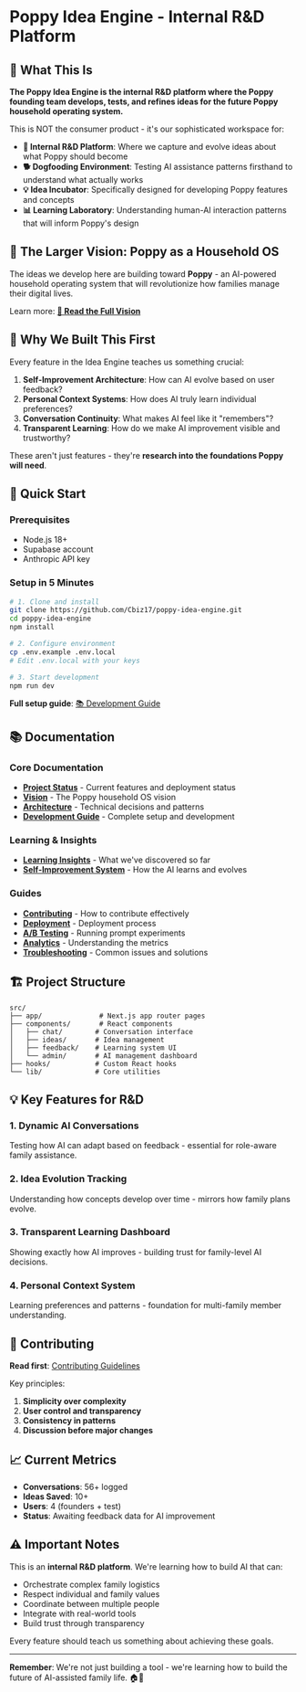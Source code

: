# Poppy Idea Engine - Internal R&D Platform

## 🎯 What This Is

**The Poppy Idea Engine is the internal R&D platform where the Poppy founding team develops, tests, and refines ideas for the future Poppy household operating system.**

This is NOT the consumer product - it's our sophisticated workspace for:

- **🧪 Internal R&D Platform**: Where we capture and evolve ideas about what Poppy should become
- **🐕 Dogfooding Environment**: Testing AI assistance patterns firsthand to understand what actually works
- **💡 Idea Incubator**: Specifically designed for developing Poppy features and concepts
- **📊 Learning Laboratory**: Understanding human-AI interaction patterns that will inform Poppy's design

## 🚀 The Larger Vision: Poppy as a Household OS

The ideas we develop here are building toward **Poppy** - an AI-powered household operating system that will revolutionize how families manage their digital lives.

Learn more: [**📖 Read the Full Vision**](./docs/VISION.md)

## 🔬 Why We Built This First

Every feature in the Idea Engine teaches us something crucial:

1. **Self-Improvement Architecture**: How can AI evolve based on user feedback?
2. **Personal Context Systems**: How does AI truly learn individual preferences?
3. **Conversation Continuity**: What makes AI feel like it "remembers"?
4. **Transparent Learning**: How do we make AI improvement visible and trustworthy?

These aren't just features - they're **research into the foundations Poppy will need**.

## 🚀 Quick Start

### Prerequisites

- Node.js 18+
- Supabase account
- Anthropic API key

### Setup in 5 Minutes

```bash
# 1. Clone and install
git clone https://github.com/Cbiz17/poppy-idea-engine.git
cd poppy-idea-engine
npm install

# 2. Configure environment
cp .env.example .env.local
# Edit .env.local with your keys

# 3. Start development
npm run dev
```

**Full setup guide**: [📚 Development Guide](./docs/DEVELOPMENT_GUIDE.md)

## 📚 Documentation

### Core Documentation

- **[Project Status](./docs/PROJECT_STATUS.md)** - Current features and deployment status
- **[Vision](./docs/VISION.md)** - The Poppy household OS vision
- **[Architecture](./docs/ARCHITECTURE.md)** - Technical decisions and patterns
- **[Development Guide](./docs/DEVELOPMENT_GUIDE.md)** - Complete setup and development

### Learning & Insights

- **[Learning Insights](./docs/LEARNING_INSIGHTS.md)** - What we've discovered so far
- **[Self-Improvement System](./docs/SELF_IMPROVEMENT_SYSTEM.md)** - How the AI learns and evolves

### Guides

- **[Contributing](./CONTRIBUTING.md)** - How to contribute effectively
- **[Deployment](./docs/guides/DEPLOYMENT.md)** - Deployment process
- **[A/B Testing](./docs/guides/AB_TESTING.md)** - Running prompt experiments
- **[Analytics](./docs/guides/ANALYTICS.md)** - Understanding the metrics
- **[Troubleshooting](./docs/guides/troubleshooting/)** - Common issues and solutions

## 🏗 Project Structure

```
src/
├── app/              # Next.js app router pages
├── components/       # React components
│   ├── chat/        # Conversation interface
│   ├── ideas/       # Idea management
│   ├── feedback/    # Learning system UI
│   └── admin/       # AI management dashboard
├── hooks/           # Custom React hooks
└── lib/             # Core utilities
```

## 💡 Key Features for R&D

### 1. Dynamic AI Conversations

Testing how AI can adapt based on feedback - essential for role-aware family assistance.

### 2. Idea Evolution Tracking

Understanding how concepts develop over time - mirrors how family plans evolve.

### 3. Transparent Learning Dashboard

Showing exactly how AI improves - building trust for family-level AI decisions.

### 4. Personal Context System

Learning preferences and patterns - foundation for multi-family member understanding.

## 🤝 Contributing

**Read first**: [Contributing Guidelines](./CONTRIBUTING.md)

Key principles:

1. **Simplicity over complexity**
2. **User control and transparency**
3. **Consistency in patterns**
4. **Discussion before major changes**

## 📈 Current Metrics

- **Conversations**: 56+ logged
- **Ideas Saved**: 10+
- **Users**: 4 (founders + test)
- **Status**: Awaiting feedback data for AI improvement

## ⚠️ Important Notes

This is an **internal R&D platform**. We're learning how to build AI that can:

- Orchestrate complex family logistics
- Respect individual and family values
- Coordinate between multiple people
- Integrate with real-world tools
- Build trust through transparency

Every feature should teach us something about achieving these goals.

---

**Remember**: We're not just building a tool - we're learning how to build the future of AI-assisted family life. 🏠🤖
